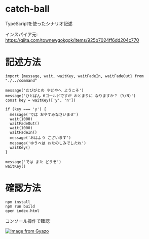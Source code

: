 # catch-ball

TypeScriptを使ったシナリオ記述

インスパイア元: https://qiita.com/townewgokgok/items/925b7024ff6dd204c770

# 記述方法

```
import {message, wait, waitKey, waitFadeIn, waitFadeOut} from "./../command"

message('たびびとの やどやへ ようこそ')
message('ひとばん 6ゴールドですが おとまりに なりますか？ (Y/N)')
const key = waitKey(['y', 'n'])

if (key === 'y') {
  message('では おやすみなさいませ')
  wait(1000)
  waitFadeOut()
  wait(1000)
  waitFadeIn()
  message('おはよう ございます')
  message('ゆうべは おたのしみでしたね')
  waitKey()
}

message('では また どうぞ')
waitKey()
```

# 確認方法

    npm install
    npm run build
    open index.html

コンソール操作で確認

[![Image from Gyazo](https://i.gyazo.com/b9fdc7f63b778f3e743430e0bac0c1ca.gif)](https://gyazo.com/b9fdc7f63b778f3e743430e0bac0c1ca)
